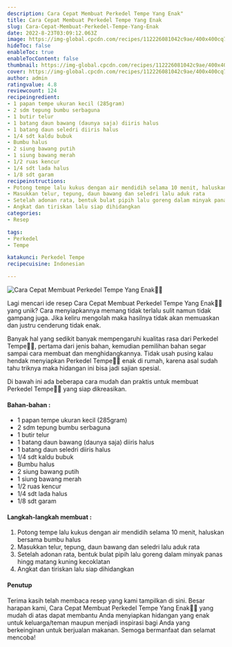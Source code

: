 ```yaml
---
description: Cara Cepat Membuat Perkedel Tempe Yang Enak"
title: Cara Cepat Membuat Perkedel Tempe Yang Enak
slug: Cara-Cepat-Membuat-Perkedel-Tempe-Yang-Enak
date: 2022-8-23T03:09:12.063Z
image: https://img-global.cpcdn.com/recipes/112226081042c9ae/400x400cq70/photo.jpg
hideToc: false
enableToc: true
enableTocContent: false
thumbnail: https://img-global.cpcdn.com/recipes/112226081042c9ae/400x400cq70/photo.jpg
cover: https://img-global.cpcdn.com/recipes/112226081042c9ae/400x400cq70/photo.jpg
author: admin
ratingvalue: 4.8
reviewcount: 124
recipeingredient:
- 1 papan tempe ukuran kecil (285gram)
- 2 sdm tepung bumbu serbaguna
- 1 butir telur
- 1 batang daun bawang (daunya saja) diiris halus
- 1 batang daun seledri diiris halus
- 1/4 sdt kaldu bubuk
- Bumbu halus
- 2 siung bawang putih
- 1 siung bawang merah
- 1/2 ruas kencur
- 1/4 sdt lada halus
- 1/8 sdt garam
recipeinstructions:
- Potong tempe lalu kukus dengan air mendidih selama 10 menit, haluskan bersama bumbu halus
- Masukkan telur, tepung, daun bawang dan seledri lalu aduk rata
- Setelah adonan rata, bentuk bulat pipih lalu goreng dalam minyak panas hingg matang kuning kecoklatan
- Angkat dan tiriskan lalu siap dihidangkan
categories:
- Resep

tags:
- Perkedel
- Tempe

katakunci: Perkedel Tempe
recipecuisine: Indonesian

---
```


![Cara Cepat Membuat Perkedel Tempe Yang Enak👩‍🍳](https://img-global.cpcdn.com/recipes/112226081042c9ae/400x400cq70/photo.jpg)

Lagi mencari ide resep Cara Cepat Membuat Perkedel Tempe Yang Enak👩‍🍳 yang unik? Cara menyiapkannya memang tidak terlalu sulit namun tidak gampang juga. Jika keliru mengolah maka hasilnya tidak akan memuaskan dan justru cenderung tidak enak.

Banyak hal yang sedikit banyak mempengaruhi kualitas rasa dari Perkedel Tempe👩‍🍳, pertama dari jenis bahan, kemudian pemilihan bahan segar sampai cara membuat dan menghidangkannya. Tidak usah pusing kalau hendak menyiapkan Perkedel Tempe👩‍🍳 enak di rumah, karena asal sudah tahu triknya maka hidangan ini bisa jadi sajian spesial.

Di bawah ini ada beberapa cara mudah dan praktis untuk membuat Perkedel Tempe👩‍🍳 yang siap dikreasikan.

<!--inarticleads1-->

#### Bahan-bahan :

- 1 papan tempe ukuran kecil (285gram)
- 2 sdm tepung bumbu serbaguna
- 1 butir telur
- 1 batang daun bawang (daunya saja) diiris halus
- 1 batang daun seledri diiris halus
- 1/4 sdt kaldu bubuk
- Bumbu halus
- 2 siung bawang putih
- 1 siung bawang merah
- 1/2 ruas kencur
- 1/4 sdt lada halus
- 1/8 sdt garam

<!--inarticleads2-->

#### Langkah-langkah membuat :

1. Potong tempe lalu kukus dengan air mendidih selama 10 menit, haluskan bersama bumbu halus
1. Masukkan telur, tepung, daun bawang dan seledri lalu aduk rata
1. Setelah adonan rata, bentuk bulat pipih lalu goreng dalam minyak panas hingg matang kuning kecoklatan
1. Angkat dan tiriskan lalu siap dihidangkan

#### Penutup

Terima kasih telah membaca resep yang kami tampilkan di sini. Besar harapan kami, Cara Cepat Membuat Perkedel Tempe Yang Enak👩‍🍳 yang mudah di atas dapat membantu Anda menyiapkan hidangan yang enak untuk keluarga/teman maupun menjadi inspirasi bagi Anda yang berkeinginan untuk berjualan makanan. Semoga bermanfaat dan selamat mencoba!